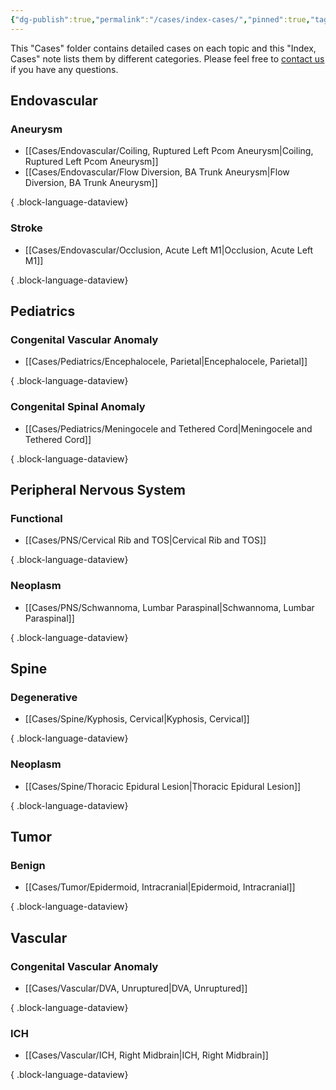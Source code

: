 ```yaml
---
{"dg-publish":true,"permalink":"/cases/index-cases/","pinned":true,"tags":["index"],"created":"2023-05-11T12:23:01.000-07:00","updated":"2023-11-11T11:58:49.336-08:00"}
---
```



This "Cases" folder contains detailed cases on each topic and this "Index, Cases" note lists them by different categories. Please feel free to [contact us](mailto:contact@neurosurgerycases.com) if you have any questions.

## Endovascular

### Aneurysm

- [[Cases/Endovascular/Coiling, Ruptured Left Pcom Aneurysm\|Coiling, Ruptured Left Pcom Aneurysm]]
- [[Cases/Endovascular/Flow Diversion, BA Trunk Aneurysm\|Flow Diversion, BA Trunk Aneurysm]]

{ .block-language-dataview}

### Stroke

- [[Cases/Endovascular/Occlusion, Acute Left M1\|Occlusion, Acute Left M1]]

{ .block-language-dataview}

## Pediatrics

### Congenital Vascular Anomaly

- [[Cases/Pediatrics/Encephalocele, Parietal\|Encephalocele, Parietal]]

{ .block-language-dataview}

### Congenital Spinal Anomaly

- [[Cases/Pediatrics/Meningocele and Tethered Cord\|Meningocele and Tethered Cord]]

{ .block-language-dataview}

## Peripheral Nervous System

### Functional

- [[Cases/PNS/Cervical Rib and TOS\|Cervical Rib and TOS]]

{ .block-language-dataview}
### Neoplasm

- [[Cases/PNS/Schwannoma, Lumbar Paraspinal\|Schwannoma, Lumbar Paraspinal]]

{ .block-language-dataview}

## Spine

### Degenerative

- [[Cases/Spine/Kyphosis, Cervical\|Kyphosis, Cervical]]

{ .block-language-dataview}

### Neoplasm

- [[Cases/Spine/Thoracic Epidural Lesion\|Thoracic Epidural Lesion]]

{ .block-language-dataview}

## Tumor

### Benign

- [[Cases/Tumor/Epidermoid, Intracranial\|Epidermoid, Intracranial]]

{ .block-language-dataview}

## Vascular

### Congenital Vascular Anomaly

- [[Cases/Vascular/DVA, Unruptured\|DVA, Unruptured]]

{ .block-language-dataview}

### ICH

- [[Cases/Vascular/ICH, Right Midbrain\|ICH, Right Midbrain]]

{ .block-language-dataview}